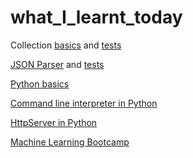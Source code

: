 # what_I_learnt_today

Collection [basics](https://github.com/ManishaRana1195/what_I_learnt_today/tree/master/java/src/main/practice/manisharana/collections) and [tests](https://github.com/ManishaRana1195/what_I_learnt_today/tree/master/java/test/main/practice/manisharana/collections)

[JSON Parser](https://github.com/ManishaRana1195/what_I_learnt_today/tree/master/java/src/main/practice/manisharana/jsonParser) and [tests](https://github.com/ManishaRana1195/what_I_learnt_today/tree/master/java/test/main/practice/manisharana/jsonParser)

[Python basics](https://github.com/ManishaRana1195/what_I_learnt_today/tree/master/python/basics)

[Command line interpreter in Python](https://github.com/ManishaRana1195/what_I_learnt_today/tree/master/python/unix_commandline)

[HttpServer in Python](https://github.com/ManishaRana1195/what_I_learnt_today/tree/master/python/http_server)

[Machine Learning Bootcamp](https://github.com/ManishaRana1195/what_I_learnt_today/tree/master/python/ML_Bootcamp)
